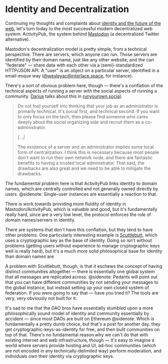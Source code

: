 # Identity and Decentralization

Continuing my thoughts and complaints about [identity and the future of the web](/indieweb-thoughts-posse), let's turn today to the most successful modern decentralized web system: ActivityPub, the system behind [Mastodon](https://joinmastodon.org/) (a decentralized Twitter alternative).

Mastodon's decentralization model is pretty simple, from a technical perspective. There are servers, which anyone can run. Those servers are identified by their domain name, just like any other website, and the can "federate" — share data with each other via a (semi)-standardized HTTP/JSON API. A "user" is an object on a particular server, identified in a email-esque way (<a href="https://interlace.space/wesleyac">@wesleyac@interlace.space</a>, for instance).

There's a sort of obvious problem here, though — there's a conflation of the technical aspects of running a server with the social aspects of running a community. [Darius](https://tinysubversions.com/) talks about this in [runyourown.social](https://runyourown.social/):

> Do not fool yourself into thinking that your job as an administrator is primarily technical. It's social first, and technical second. If you want to only focus on the tech, then please find someone who cares deeply about the social organizing side and recruit them as a co-administrator.
>
> *[…]*
>
> The existence of a server and an administrator implies some local form of centralization. I think this is necessary because most people don't want to run their own network node, and there are fantastic benefits to having a trusted local administrator. That said, the drawbacks are also great and we need to be able to mitigate the drawbacks.

The fundamental problem here is that ActivityPub links identity to domain names, which are centrally controlled and not generally owned directly by users.
@sidenote: Single-user instances are essentially a reaction to that.

There is work towards providing more fluidity of identity in Mastodon/ActivityPub, which is valuable and good, but it's fundamentally really hard, since are a very low level, the protocol enforces the role of domain names/servers in identity.

There are systems that don't have this conflation, but they tend to have other problems. One particularly interesting example is [Scuttlebutt](https://scuttlebutt.nz/), which uses a cryptographic key as the base of identity. Doing so isn't without problems (getting users without experience to manage cryptographic keys well is really hard), but it's a much more solid philosophical base for identity than domain names are.

A problem with Scuttlebutt, though, is that it eschews the concept of having distinct communities altogether — there is essentially one global system that all messages are replicated across.
@sidenote: Pedants will point out that you can have different communities by not sending your messages to the global instance, but instead setting up your own closed system of federation. If you were going to say that — have you tried it? The tools are very, very obviously not built for it.

It's sad to me that the DAO bros have essentially stumbled upon a more philosophically sound model of identity and community essentially by accident — since most DAOs are built on Ethereum
@sidenote: Which is fundamentally a pretty dumb choice, but that's a post for another day.
they get cryptographic-keys-as-identity for free, and then built communities on top of that. There's no fundamental reason why we can't do that with existing internet and web infrastructure, though — it's easy to imagine a world where servers provide hosting and UI, ad-hoc communities (which are not encoded in any technically-delimited way) perform moderation, and individuals own their identity via cryptographic keys.
